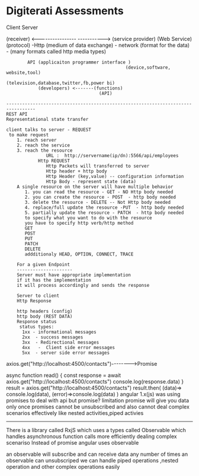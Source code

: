 # Digiterati Assessments

Client                                               Server
 
  (receiver)     <----------------              -----------> (service provider)
                                                       (Web Service)
								(protocol)    -Http
								(medium of data exchange) - network
								(format for the data) - (many formats called http media types)

			API (applicaiton programmer interface )
			                                     (device,software, website,tool)
												  (television,database,twitter,fb,power bi)
				(developers) <-------(functions)
                                       (API)				

	---------------------------------------------------------------------------------
	REST API
	Representational state transfer

	client talks to server - REQUEST
	 to make request 
	    1. reach server
		2. reach the service
		3. reach the resource
		           URL :  http://servername(ip/dn):5566/api/employees
				Http REQUEST
				   Http Packets will transferred to server
				   Http header + http body
				   Http Header (key,value) -- configuration information
				   Http Body - represent state (data)
		A single resource on the server will have multiple behavior
		   1. you can read the resource - GET - NO Http body needed
		   2. you can create the resource - POST  - http body needed
		   3. delete the resource - DELETE -- Not Http body needed
		   4. replace/full update the resource -PUT  - http body needed
		   5. partially update the resource - PATCH  - http body needed
		   to specify what you want to do with the resource
		   you have to specify http verb/http method
		   GET
		   POST
		   PUT
		   PATCH
		   DELETE
		   addditionaly HEAD, OPTION, CONNECT, TRACE

		For a given Endpoint
		---------------------
		Server must have appropriate implementation
		if it has the implementation
		it will process accordingly and sends the response

		Server to client
		Http Response

		http headers (config)
		http body (REST DATA)
		Response status
		 status types:
		  1xx - informational messages
		  2xx  - success messages
		  3xx  - Redirectional messages
		  4xx   -  Client side error messages
		  5xx  - server side error messages


axios.get("http://localhost:4500/contacts")-------->Promise
 
 
  async function read() {
               const response = await  axios.get("http://localhost:4500/contacts")
              console.log(response.data)
  }
   result = axios.get("http://localhost:4500/contacts")
   result.then(
     (data)=> console.log(data),
	 (error)=>console.log(data)
   )
   angular 1.x(js)  was using promises to deal with api
   but promise? limitation 
   promise will give you data only once
   promises cannot be unsubscribed
   and also cannot deal complex scenarios effectively like nested activities,piped activies


   -----------------------------------------------------
   There is a library called RxjS which uses a types called Observable which
   handles asynchronous function calls more efficiently dealing complex scenariso
   Instead of promise angular uses observable

   an observable will subscribe and can receive data
   any number of times
   an observable can unsubscriped
   we can handle piped operations ,nested operation and other complex operations
   easily